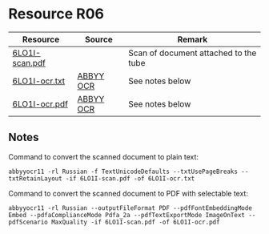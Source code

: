 # Resource R06

| Resource                                        | Source                                      | Remark                                |
|-------------------------------------------------|---------------------------------------------|---------------------------------------|
| [6LO1I-scan.pdf](./resource/R06/6LO1I-scan.pdf) |                                             | Scan of document attached to the tube | 
| [6LO1I-ocr.txt](./resource/R06/6LO1I-ocr.txt)   | [ABBYY OCR](https://www.abbyy.com/ocr-sdk/) | See notes below                       |
| [6LO1I-ocr.pdf](./resource/R06/6LO1I-ocr.pdf)   | [ABBYY OCR](https://www.abbyy.com/ocr-sdk/) | See notes below                       |

## Notes

Command to convert the scanned document to plain text:

```shell
abbyyocr11 -rl Russian -f TextUnicodeDefaults --txtUsePageBreaks --txtRetainLayout -if 6LO1I-scan.pdf -of 6LO1I-ocr.txt
```

Command to convert the scanned document to PDF with selectable text:

```shell
abbyyocr11 -rl Russian --outputFileFormat PDF --pdfFontEmbeddingMode Embed --pdfaComplianceMode Pdfa_2a --pdfTextExportMode ImageOnText --pdfScenario MaxQuality -if 6LO1I-scan.pdf -of 6LO1I-ocr.pdf
```
